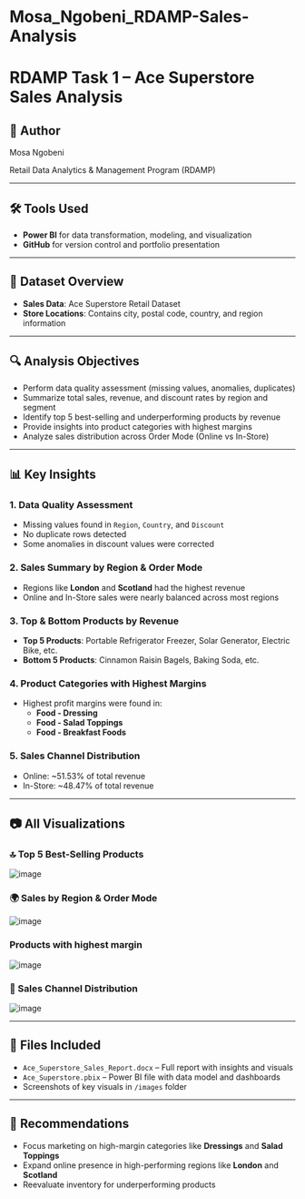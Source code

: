 # Mosa_Ngobeni_RDAMP-Sales-Analysis

# RDAMP Task 1 – Ace Superstore Sales Analysis

## 👤 Author
Mosa Ngobeni


Retail Data Analytics & Management Program (RDAMP)

---

## 🛠️ Tools Used
- **Power BI** for data transformation, modeling, and visualization
- **GitHub** for version control and portfolio presentation

---

## 📁 Dataset Overview
- **Sales Data**: Ace Superstore Retail Dataset
- **Store Locations**: Contains city, postal code, country, and region information

---

## 🔍 Analysis Objectives
- Perform data quality assessment (missing values, anomalies, duplicates)
- Summarize total sales, revenue, and discount rates by region and segment
- Identify top 5 best-selling and underperforming products by revenue
- Provide insights into product categories with highest margins
- Analyze sales distribution across Order Mode (Online vs In-Store)

---

## 📊 Key Insights

### 1. Data Quality Assessment
- Missing values found in `Region`, `Country`, and `Discount`
- No duplicate rows detected
- Some anomalies in discount values were corrected

### 2. Sales Summary by Region & Order Mode
- Regions like **London** and **Scotland** had the highest revenue
- Online and In-Store sales were nearly balanced across most regions

### 3. Top & Bottom Products by Revenue
- **Top 5 Products**: Portable Refrigerator Freezer, Solar Generator, Electric Bike, etc.
- **Bottom 5 Products**: Cinnamon Raisin Bagels, Baking Soda, etc.

### 4. Product Categories with Highest Margins
- Highest profit margins were found in:
  - **Food - Dressing**
  - **Food - Salad Toppings**
  - **Food - Breakfast Foods**

### 5. Sales Channel Distribution
- Online: ~51.53% of total revenue
- In-Store: ~48.47% of total revenue

---

## 📷 All Visualizations


### 🔝 Top 5 Best-Selling Products
![image](https://github.com/user-attachments/assets/5ce19938-56e8-4c38-8a29-b3f41a6b4633)


### 🌍 Sales by Region & Order Mode
![image](https://github.com/user-attachments/assets/27e4a3ef-8241-43bd-8900-ecfab8202ede)

### Products with highest margin
![image](https://github.com/user-attachments/assets/7655597e-8759-4edf-8aaf-336be8a8af64)


### 🛒 Sales Channel Distribution
![image](https://github.com/user-attachments/assets/de0d1581-fb6d-4f8b-9c4e-b173dc7b8d6b)




---

## 📎 Files Included
- `Ace_Superstore_Sales_Report.docx` – Full report with insights and visuals
- `Ace_Superstore.pbix` – Power BI file with data model and dashboards
- Screenshots of key visuals in `/images` folder

---

## 📌 Recommendations
- Focus marketing on high-margin categories like **Dressings** and **Salad Toppings**
- Expand online presence in high-performing regions like **London** and **Scotland**
- Reevaluate inventory for underperforming products
